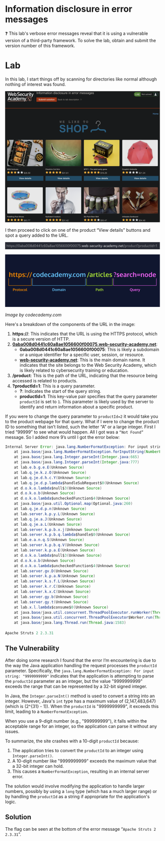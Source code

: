 # Information disclosure in error messages

<aside>
❓ This lab's verbose error messages reveal that it is using a vulnerable version of a third-party framework. To solve the lab, obtain and submit the version number of this framework.

</aside>

# Lab

In this lab, I start things off by scanning for directories like normal although nothing of interest was found. 

![Screenshot 2024-06-29 at 8.33.17 PM.png](Information%20disclosure%20in%20error%20messages/Screenshot_2024-06-29_at_8.33.17_PM.png)

I then proceed to click on one of the product “View details” buttons and spot a query added to the URL.

![Screenshot 2024-07-05 at 1.27.50 PM.png](Information%20disclosure%20in%20error%20messages/Screenshot_2024-07-05_at_1.27.50_PM.png)

![Untitled](Information%20disclosure%20in%20error%20messages/Untitled.png)

*Image by codecademy.com*

Here's a breakdown of the components of the URL in the image:

1. **https://**: This indicates that the URL is using the HTTPS protocol, which is a secure version of HTTP.
2. [**0aba008d0441c60a8ae1056600f00075.web-security-academy.net**](http://0aba008d0441c60a8ae1056600f00075.web-security-academy.net/):
    - **0aba008d0441c60a8ae1056600f00075**: This is likely a subdomain or a unique identifier for a specific user, session, or resource.
    - [**web-security-academy.net**](http://web-security-academy.net/): This is the main domain name. It indicates that the site belongs to the Web Security Academy, which is likely related to cybersecurity training or education.
3. **/product**: This is the path of the URL, indicating that the resource being accessed is related to products.
4. **?productId=1**: This is a query parameter.
    - **?**: Indicates the start of the query string.
    - **productId=1**: This key-value pair specifies that the query parameter `productId` is set to `1`. This parameter is likely used by the server to identify and return information about a specific product.

If you were to change the query parameter to `productId=2` it would take you to the product webpage for that query. What if I were to change the product ID to something that isn’t listed, such the letter “A” or a large integer. First I tried “99999” to see what would happen. All I got was a `“Not Found”` message. So I added more 9’s until I got the error below:

```java
Internal Server Error: java.lang.NumberFormatException: For input string: "9999999999"
	at java.base/java.lang.NumberFormatException.forInputString(NumberFormatException.java:67)
	at java.base/java.lang.Integer.parseInt(Integer.java:665)
	at java.base/java.lang.Integer.parseInt(Integer.java:777)
	at lab.e.b.g.e.E(Unknown Source)
	at lab.q.je.k.z.O(Unknown Source)
	at lab.q.je.d.h.c.Y(Unknown Source)
	at lab.q.je.d.p.lambda$handleSubRequest$0(Unknown Source)
	at d.o.k.o.lambda$null$3(Unknown Source)
	at d.o.k.o.b(Unknown Source)
	at d.o.k.o.lambda$uncheckedFunction$4(Unknown Source)
	at java.base/java.util.Optional.map(Optional.java:260)
	at lab.q.je.d.p.n(Unknown Source)
	at lab.server.k.p.y.L(Unknown Source)
	at lab.q.je.a.J(Unknown Source)
	at lab.q.je.a.L(Unknown Source)
	at lab.server.k.p.b.x.j(Unknown Source)
	at lab.server.k.p.b.q.lambda$handle$0(Unknown Source)
	at lab.e.a.n.q.S(Unknown Source)
	at lab.server.k.p.b.q.V(Unknown Source)
	at lab.server.k.p.a.E(Unknown Source)
	at d.o.k.o.lambda$null$3(Unknown Source)
	at d.o.k.o.b(Unknown Source)
	at d.o.k.o.lambda$uncheckedFunction$4(Unknown Source)
	at lab.server.gv.D(Unknown Source)
	at lab.server.k.p.a.N(Unknown Source)
	at lab.server.k.s.f.L(Unknown Source)
	at lab.server.k.r.C(Unknown Source)
	at lab.server.k.x.C(Unknown Source)
	at lab.server.gy.b(Unknown Source)
	at lab.server.gy.t(Unknown Source)
	at lab.x.l.lambda$consume$0(Unknown Source)
	at java.base/java.util.concurrent.ThreadPoolExecutor.runWorker(ThreadPoolExecutor.java:1144)
	at java.base/java.util.concurrent.ThreadPoolExecutor$Worker.run(ThreadPoolExecutor.java:642)
	at java.base/java.lang.Thread.run(Thread.java:1583)

Apache Struts 2 2.3.31
```

## The Vulnerability

After doing some research I found that the error I’m encountering is due to the way the Java application handling the request processes the `productId` parameter. Specifically, the `java.lang.NumberFormatException: For input string: "9999999999"` indicates that the application is attempting to parse the `productId` parameter as an integer, but the value "9999999999" exceeds the range that can be represented by a 32-bit signed integer.

In Java, the `Integer.parseInt()` method is used to convert a string into an integer. However, Java's `int` type has a maximum value of \(2,147,483,647\) (which is \(2^{31} - 1\)). When the `productId` is "9999999999", it exceeds this limit, leading to a `NumberFormatException`.

When you use a 9-digit number (e.g., "999999999"), it falls within the acceptable range for an integer, so the application can parse it without any issues.

To summarize, the site crashes with a 10-digit `productId` because:

1. The application tries to convert the `productId` to an integer using `Integer.parseInt()`.
2. A 10-digit number like "9999999999" exceeds the maximum value that a 32-bit integer can hold.
3. This causes a `NumberFormatException`, resulting in an internal server error.

The solution would involve modifying the application to handle larger numbers, possibly by using a `long` type (which has a much larger range) or by handling the `productId` as a string if appropriate for the application's logic.

## Solution

The flag can be seen at the bottom of the error message “`Apache Struts 2 2.3.31`”.